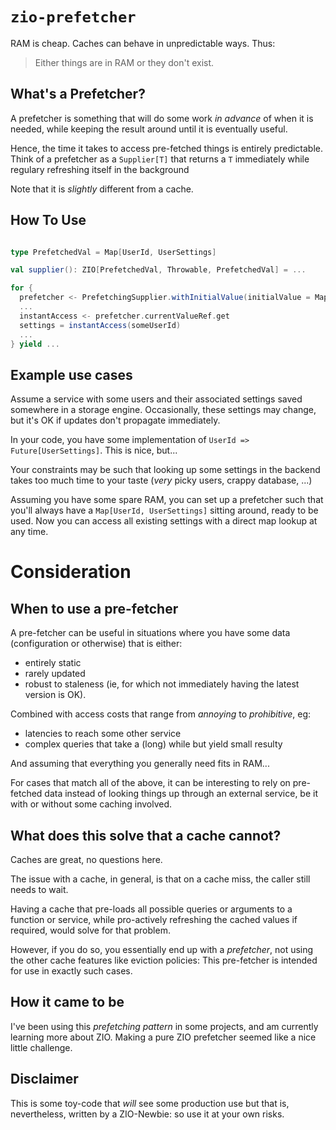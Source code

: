 # `zio-prefetcher`

RAM is cheap. Caches can behave in unpredictable ways. Thus:

> Either things are in RAM or they don't exist.

## What's a Prefetcher?
 
A prefetcher is something that will do some work _in advance_ of when it is needed, while keeping the result around until it is eventually useful.

Hence, the time it takes to access pre-fetched things is entirely predictable. Think of a prefetcher as a `Supplier[T]` 
that returns a `T` immediately while regulary refreshing itself in the background  

Note that it is _slightly_ different from a cache.

## How To Use

```scala

type PrefetchedVal = Map[UserId, UserSettings]

val supplier(): ZIO[PrefetchedVal, Throwable, PrefetchedVal] = ...

for {
  prefetcher <- PrefetchingSupplier.withInitialValue(initialValue = Map(), supplier = supplier(), updateInterval = 1.second)
  ...
  instantAccess <- prefetcher.currentValueRef.get
  settings = instantAccess(someUserId)
  ...
} yield ...


```

## Example use cases

Assume a service with some users and their associated settings saved somewhere in a storage engine. 
Occasionally, these settings may change, but it's OK if updates don't propagate immediately.

In your code, you have some implementation of `UserId => Future[UserSettings]`. This is nice, but...

Your constraints may be such that looking up some settings in the backend takes too much time to your taste (_very_ picky users, crappy database, ...)

Assuming you have some spare RAM, you can set up a prefetcher such that you'll always have a `Map[UserId, UserSettings]`
sitting around, ready to be used. Now you can access all existing settings with a direct map lookup at any time.

# Consideration

## When to use a pre-fetcher

A pre-fetcher can be useful in situations where you have some data (configuration or otherwise) that is either:
 - entirely static
 - rarely updated 
 - robust to staleness (ie, for which not immediately having the latest version is OK).
  
Combined with access costs that range from _annoying_ to _prohibitive_, eg:
 - latencies to reach some other service
 - complex queries that take a (long) while but yield small resulty
 
And assuming that everything you generally need fits in RAM...

For cases that match all of the above, it can be interesting to rely on pre-fetched data instead of looking things up
through an external service, be it with or without some caching involved.

## What does this solve that a cache cannot?

Caches are great, no questions here.

The issue with a cache, in general, is that on a cache miss, the caller still needs to wait.  

Having a cache that pre-loads all possible queries or arguments to a function or service, while pro-actively refreshing 
the cached values if required, would solve for that problem.

However, if you do so, you essentially end up with a _prefetcher_, not using the other cache features like eviction policies: 
This pre-fetcher is intended for use in exactly such cases.  

## How it came to be

I've been using this _prefetching pattern_ in some projects, and am currently learning more about ZIO. 
Making a pure ZIO prefetcher seemed like a nice little challenge. 

## Disclaimer

This is some toy-code that _will_ see some production use but that is, nevertheless, written by a ZIO-Newbie: so use it at your own risks.